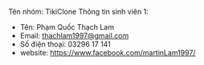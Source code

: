 Tên nhóm: TikiClone
Thông tin sinh viên 1:
- Tên: Phạm Quốc Thạch Lam
- Email: thachlam1997@gmail.com
- Số điện thoại: 03296 17 141
- website: https://www.facebook.com/martinLam1997/
